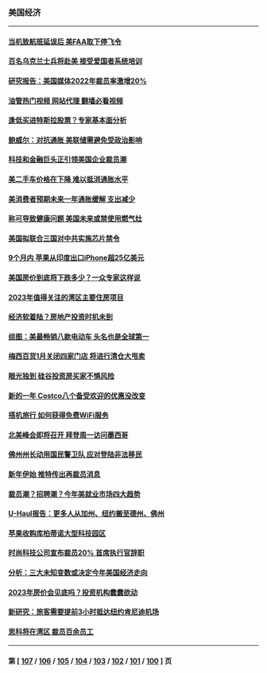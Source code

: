 ### 美国经济
---
#### [当机致航班延误后 美FAA取下停飞令](../../pages/ncid1078158/n13904582.md?01120045) 
#### [百名乌克兰士兵将赴美 接受爱国者系统培训](../../pages/ncid1078158/n13904354.md?01120045) 
#### [研究报告：美国媒体2022年裁员率激增20%](../../pages/ncid1078158/n13904155.md?01120045) 
#### [油管热门视频 网站代理 翻墙必看视频](http://138.2.39.72:81/youtube.html?epic-marker?01120045)
#### [逢低买进特斯拉股票？专家基本面分析](../../pages/ncid1078158/n13904210.md?01120045) 
#### [鲍威尔：对抗通胀 美联储需避免受政治影响](../../pages/ncid1078158/n13904086.md?01120045) 
#### [科技和金融巨头正引领美国企业裁员潮](../../pages/ncid1078158/n13903455.md?01120045) 
#### [美二手车价格在下降 难以抵消通胀水平](../../pages/ncid1078158/n13903384.md?01120045) 
#### [美消费者预期未来一年通胀缓解 支出减少](../../pages/ncid1078158/n13903381.md?01120045) 
#### [称可导致健康问题 美国未来或禁使用燃气灶](../../pages/ncid1078158/n13903290.md?01120045) 
#### [美国拟联合三国对中共实施芯片禁令](../../pages/ncid1078158/n13903308.md?01120045) 
#### [9个月内 苹果从印度出口iPhone超25亿美元](../../pages/ncid1078158/n13903220.md?01120045) 
#### [美国房价到底将下跌多少？一众专家这样说](../../pages/ncid1078158/n13902782.md?01120045) 
#### [2023年值得关注的湾区主要住房项目](../../pages/ncid1078158/n13902683.md?01120045) 
#### [经济软着陆？房地产投资时机未到](../../pages/ncid1078158/n13902711.md?01120045) 
#### [组图：美最畅销八款电动车 头名也是全球第一](../../pages/ncid1078158/n13901218.md?01120045) 
#### [梅西百货1月关闭四家门店 将进行清仓大甩卖](../../pages/ncid1078158/n13902570.md?01120045) 
#### [眼光独到 硅谷投资房买家不惧风险](../../pages/ncid1078158/n13902530.md?01120045) 
#### [新的一年 Costco八个备受欢迎的优惠没改变](../../pages/ncid1078158/n13898059.md?01120045) 
#### [搭机旅行 如何获得免费WiFi服务](../../pages/ncid1078158/n13885866.md?01120045) 
#### [北美峰会即将召开 拜登周一访问墨西哥](../../pages/ncid1078158/n13901884.md?01120045) 
#### [佛州州长动用国民警卫队 应对登陆非法移民](../../pages/ncid1078158/n13901832.md?01120045) 
#### [新年伊始 推特传出再裁员消息](../../pages/ncid1078158/n13901814.md?01120045) 
#### [裁员潮？招聘潮？今年美就业市场四大趋势](../../pages/ncid1078158/n13901713.md?01120045) 
#### [U-Haul报告：更多人从加州、纽约搬至德州、佛州](../../pages/ncid1078158/n13901461.md?01120045) 
#### [苹果收购库柏蒂诺大型科技园区](../../pages/ncid1078158/n13901385.md?01120045) 
#### [时尚科技公司宣布裁员20% 首席执行官辞职](../../pages/ncid1078158/n13901375.md?01120045) 
#### [分析：三大未知变数或决定今年美国经济走向](../../pages/ncid1078158/n13901194.md?01120045) 
#### [2023年房价会见底吗？投资机构蠢蠢欲动](../../pages/ncid1078158/n13901344.md?01120045) 
#### [新研究：旅客需要提前3小时抵达纽约肯尼迪机场](../../pages/ncid1078158/n13901312.md?01120045) 
#### [思科将在湾区 裁员百余员工](../../pages/ncid1078158/n13901037.md?01120045) 

---
#### 第 [ [107](./107.md?01120045) / [106](./106.md?01120045) / [105](./105.md?01120045) / [104](./104.md?01120045) / [103](./103.md?01120045) / [102](./102.md?01120045) / [101](./101.md?01120045) / [100](./100.md?01120045) ] 页
